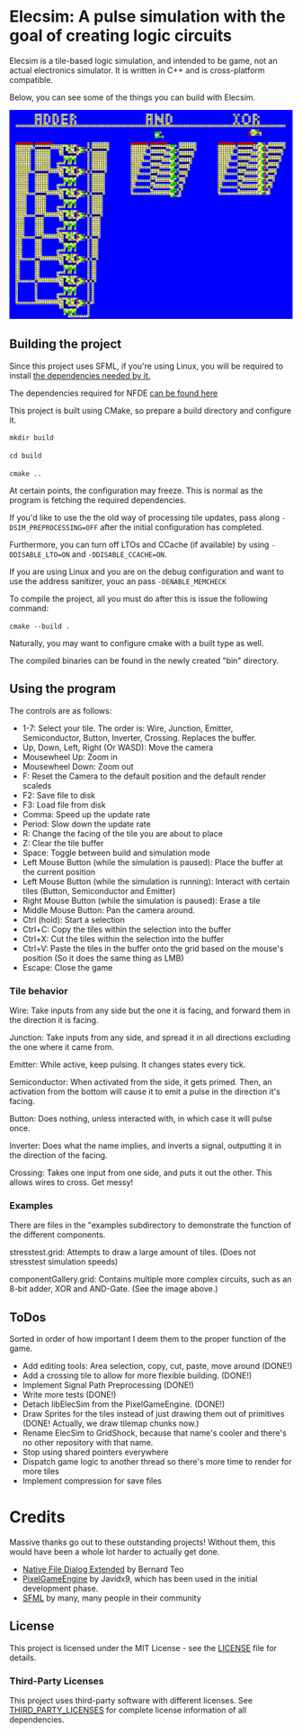 # Elecsim: A pulse simulation with the goal of creating logic circuits

Elecsim is a tile-based logic simulation, and intended to be game, not an actual electronics simulator. It is written in C++ and is cross-platform compatible.

Below, you can see some of the things you can build with Elecsim.

![image 8-bit Adder, AND-Gate and XOR-Gate implemented in Elecsim](media/images/componentGallery.png)

## Building the project

Since this project uses SFML, if you're using Linux, you will be required to install [the dependencies needed by it.](https://www.sfml-dev.org/tutorials/3.0/getting-started/build-from-source/#installing-dependencies)

The dependencies required for NFDE [can be found here](https://github.com/btzy/nativefiledialog-extended?tab=readme-ov-file#linux)

This project is built using CMake, so prepare a build directory and configure it.

```
mkdir build

cd build

cmake ..
```

At certain points, the configuration may freeze. This is normal as the program is fetching the required dependencies. 

If you'd like to use the the old way of processing tile updates, pass along ```-DSIM_PREPROCESSING=OFF``` after the initial configuration has completed.

Furthermore, you can turn off LTOs and CCache (if available) by using ```-DDISABLE_LTO=ON``` and ```-DDISABLE_CCACHE=ON```.

If you are using Linux and you are on the debug configuration and want to use the address sanitizer, youc an pass ```-DENABLE_MEMCHECK```

To compile the project, all you must do after this is issue the following command: 

```cmake --build .```

Naturally, you may want to configure cmake with a built type as well. 

The compiled binaries can be found in the newly created "bin" directory. 

## Using the program

The controls are as follows: 
  - 1-7: Select your tile. The order is: Wire, Junction, Emitter, Semiconductor, Button, Inverter, Crossing. Replaces the buffer.
  - Up, Down, Left, Right (Or WASD): Move the camera
  - Mousewheel Up: Zoom in
  - Mousewheel Down: Zoom out
  - F: Reset the Camera to the default position and the default render scaleds
  - F2: Save file to disk
  - F3: Load file from disk
  - Comma: Speed up the update rate
  - Period: Slow down the update rate
  - R: Change the facing of the tile you are about to place
  - Z: Clear the tile buffer
  - Space: Toggle between build and simulation mode
  - Left Mouse Button (while the simulation is paused): Place the buffer at the current position
  - Left Mouse Button (while the simulation is running): Interact with certain tiles (Button, Semiconductor and Emitter)
  - Right Mouse Button (while the simulation is paused): Erase a tile
  - Middle Mouse Button: Pan the camera around.
  - Ctrl (hold): Start a selection
  - Ctrl+C: Copy the tiles within the selection into the buffer
  - Ctrl+X: Cut the tiles within the selection into the buffer
  - Ctrl+V: Paste the tiles in the buffer onto the grid based on the mouse's position (So it does the same thing as LMB)
  - Escape: Close the game

### Tile behavior

Wire: Take inputs from any side but the one it is facing, and forward them in the direction it is facing.

Junction: Take inputs from any side, and spread it in all directions excluding the one where it came from.

Emitter: While active, keep pulsing. It changes states every tick.

Semiconductor: When activated from the side, it gets primed. Then, an activation from the bottom will cause it to emit a pulse in the direction it's facing.

Button: Does nothing, unless interacted with, in which case it will pulse once.

Inverter: Does what the name implies, and inverts a signal, outputting it in the direction of the facing.

Crossing: Takes one input from one side, and puts it out the other. This allows wires to cross. Get messy!

### Examples
There are files in the "examples subdirectory to demonstrate the function of the different components. 

stresstest.grid: Attempts to draw a large amount of tiles. (Does not stresstest simulation speeds)

componentGallery.grid: Contains multiple more complex circuits, such as an 8-bit adder, XOR and AND-Gate. (See the image above.)

## ToDos
Sorted in order of how important I deem them to the proper function of the game.
  - Add editing tools: Area selection, copy, cut, paste, move around (DONE!)
  - Add a crossing tile to allow for more flexible building. (DONE!)
  - Implement Signal Path Preprocessing (DONE!)
  - Write more tests (DONE!)
  - Detach libElecSim from the PixelGameEngine. (DONE!)
  - Draw Sprites for the tiles instead of just drawing them out of primitives (DONE! Actually, we draw tilemap chunks now.)
  - Rename ElecSim to GridShock, because that name's cooler and there's no other repository with that name.
  - Stop using shared pointers everywhere
  - Dispatch game logic to another thread so there's more time to render for more tiles
  - Implement compression for save files


# Credits

Massive thanks go out to these outstanding projects! Without them, this would have been a whole lot harder to actually get done.

  - [Native File Dialog Extended](https://github.com/btzy/nativefiledialog-extended) by Bernard Teo
  - [PixelGameEngine](https://github.com/OneLoneCoder/olcPixelGameEngine) by Javidx9, which has been used in the initial development phase.
  - [SFML](https://www.sfml-dev.org/) by many, many people in their community

## License

This project is licensed under the MIT License - see the [LICENSE](LICENSE) file for details.

### Third-Party Licenses

This project uses third-party software with different licenses. See [THIRD_PARTY_LICENSES](THIRD_PARTY_LICENSES) for complete license information of all dependencies.